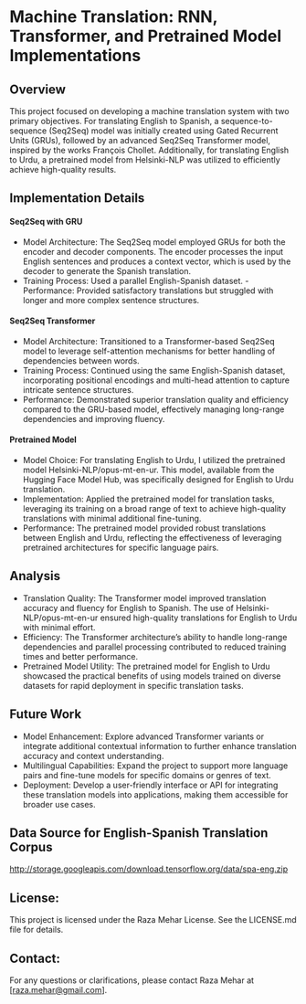 # Machine Translation: RNN, Transformer, and Pretrained Model Implementations
## Overview
This project focused on developing a machine translation system with two primary objectives. For translating English to Spanish, a sequence-to-sequence (Seq2Seq) model was initially created using Gated Recurrent Units (GRUs), followed by an advanced Seq2Seq Transformer model, inspired by the works François Chollet. Additionally, for translating English to Urdu, a pretrained model from Helsinki-NLP was utilized to efficiently achieve high-quality results.

## Implementation Details

#### Seq2Seq with GRU
- Model Architecture: The Seq2Seq model employed GRUs for both the encoder and decoder components. The encoder processes the input English sentences and produces a context vector, which is used by the decoder to generate the Spanish translation.
- Training Process: Used a parallel English-Spanish dataset.
 -Performance: Provided satisfactory translations but struggled with longer and more complex sentence structures.

#### Seq2Seq Transformer
- Model Architecture: Transitioned to a Transformer-based Seq2Seq model to leverage self-attention mechanisms for better handling of dependencies between words.
- Training Process: Continued using the same English-Spanish dataset, incorporating positional encodings and multi-head attention to capture intricate sentence structures.
- Performance: Demonstrated superior translation quality and efficiency compared to the GRU-based model, effectively managing long-range dependencies and improving fluency.

#### Pretrained Model
- Model Choice: For translating English to Urdu, I utilized the pretrained model Helsinki-NLP/opus-mt-en-ur. This model, available from the Hugging Face Model Hub, was specifically designed for English to Urdu translation.
- Implementation: Applied the pretrained model for translation tasks, leveraging its training on a broad range of text to achieve high-quality translations with minimal additional fine-tuning.
- Performance: The pretrained model provided robust translations between English and Urdu, reflecting the effectiveness of leveraging pretrained architectures for specific language pairs.

## Analysis
- Translation Quality: The Transformer model improved translation accuracy and fluency for English to Spanish. The use of Helsinki-NLP/opus-mt-en-ur ensured high-quality translations for English to Urdu with minimal effort.
- Efficiency: The Transformer architecture’s ability to handle long-range dependencies and parallel processing contributed to reduced training times and better performance.
- Pretrained Model Utility: The pretrained model for English to Urdu showcased the practical benefits of using models trained on diverse datasets for rapid deployment in specific translation tasks.

## Future Work
- Model Enhancement: Explore advanced Transformer variants or integrate additional contextual information to further enhance translation accuracy and context understanding.
- Multilingual Capabilities: Expand the project to support more language pairs and fine-tune models for specific domains or genres of text.
- Deployment: Develop a user-friendly interface or API for integrating these translation models into applications, making them accessible for broader use cases.

## Data Source for English-Spanish Translation Corpus
http://storage.googleapis.com/download.tensorflow.org/data/spa-eng.zip

## License:
This project is licensed under the Raza Mehar License. See the LICENSE.md file for details.

## Contact:
For any questions or clarifications, please contact Raza Mehar at [raza.mehar@gmail.com].
